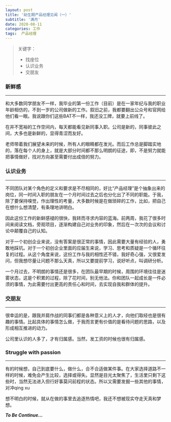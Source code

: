 ```yaml
---
layout: post
title: '幼生期产品经理见闻（一）'
subtitle: '满月'
date: 2020-08-11
categories: 工作
tags:  产品经理
---
```


> 关键字：
> - 找座位
> - 认识业务
> - 交朋友

### 新鲜感

---

和大多数同学朋友不一样，我毕业的第一份工作（目前）是在一家年纪与我的职业年龄相仿的，不到一岁的公司做新的工作。叙旧之前，我都要翻出公众号和官网给他们看一眼。我说跟你们这些BAT不一样，我还没工牌，就要上前线了。

在并不宽裕的工作空间内，每天都能看见新同事入职。公司是新的，同事彼此之间，大多也是新鲜的，显得青涩而友好。

老师带着我们展望未来的时候，所有人的眼睛都在发光。而后工作总是脚踏实地的，落在每个人的身上，就是大部分时间都不那么明朗的征途，即，不是努力就能把事情做好，找对方向甚至需要付出成倍的努力。

### 认识业务

---

不同团队对某个角色的定义和要求是不尽相同的，好比“产品经理”是个抽象出来的岗位，同一时间入职的朋友在一个月时间过去之后也分化出了不同的职能。于我，除了要保持嗅觉，作出理性的考量，大多数时候是在做琐碎的工作，比如，把自己在想什么想清楚，有条理地讲明白。

因此这份工作的新鲜感褪的很快，我转而寻求内容的蓝海。前两周，我花了很多时间来阅读文档，旁观项目，逐渐构建自己对业务的印象，然后在一次次的会议和讨论中颠覆自己的认知。

对于一个初创企业来说，没有答案是很正常的事情，因此需要大量有经验的人，勇敢地踩坑。对于一个初创企业里面的应届生来说，学习、思考和质疑是一个循环往复的过程。从这个角度来说，这份工作与我的相性还不错，我好奇心强，又很爱发问，但我想尽量让问题不那么天真，所以又要提前学习，说好听点，叫调研分析。

一个月过去，不明朗的事情还是很多，在团队最早期的时候，周围的环境往往是迷雾状态，这是个积累的过程，除了花时间，别无他法。你和团队一起成长是一件必须的事情，为此需要付出更高的责任心和时间，去实现自我和群体的提升。

### 交朋友

---

很幸运的是，跟我并肩作战的同事们都是各种意义上的人才，向他们取经也是很有趣的事情。比起具体的事情怎么做，于我而言更有价值的是看待问题的思路，以及形成相互推进的动力。

公司里认识的人多了，才有归属感。当然，发工资的时候也很有归属感。

### Struggle with passion

---

有的时候想，自己到底要什么，做什么，合不合适做某件事。在大家选择道路不一样的时候，难免会产生比较，选择或得失。显然是目光太聚焦了，生活里只剩下这些时，当然无法进入但行好事莫问前程的状态。所以又需要发掘一些其他的事情，对冲qing xu

想不明白的时候，就从在做的事里去追逐热情吧，我还不想被现实夺走天真和梦想。

***To Be Continue...***
<!--stackedit_data:
eyJoaXN0b3J5IjpbODc5NDE1MzAwLC0xNDQyNjg1NzEyLDE5MT
k1MTc4NTQsMjEwMjIzNjIxOCwtMTIxMDA4MTYwMSwtMTk2OTg2
NjE0NSwtMTI2OTkwNTEyLDEyNzg3OTEzOTAsMjA4Njk1NTE0XX
0=
-->